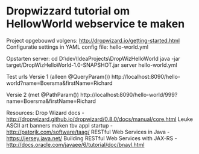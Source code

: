 # Dropwizzard tutorial om HellowWorld webservice te maken

Project opgebouwd volgens:
 http://dropwizard.io/getting-started.html
Configuratie settings in YAML config file: hello-world.yml

Opstarten server:
cd D:\dev\IdeaProjects\DropWizHelloWorld
java -jar target/DropWizHelloWorld-1.0-SNAPSHOT.jar server hello-world.yml

Test urls
 Versie 1 (alleen @QueryParam())
  http://localhost:8090/hello-world?name=Boersma&firstName=Richard

 Versie 2 (met @PathParam())
  http://localhost:8090/hello-world/999?name=Boersma&firstName=Richard

Resources:
 Drop Wizard docs                                - http://dropwizard.github.io/dropwizard/0.8.0/docs/manual/core.html
 Leuke ASCII art banners maken tbv appl startup  - http://patorjk.com/software/taag/
 RESTful Web Services in Java                    - https://jersey.java.net/
 Building RESTful Web Services with JAX-RS       - http://docs.oracle.com/javaee/6/tutorial/doc/bnayl.html

